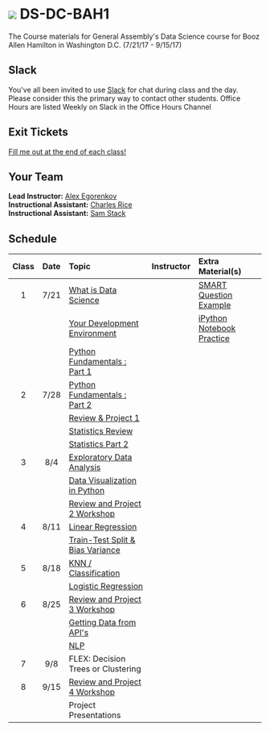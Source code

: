 # ![](https://ga-dash.s3.amazonaws.com/production/assets/logo-9f88ae6c9c3871690e33280fcf557f33.png) DS-DC-BAH1

The Course materials for General Assembly's Data Science course for Booz Allen Hamilton in Washington D.C. (7/21/17 - 9/15/17)


## Slack

You've all been invited to use [Slack](https://dsfundamentals.slack.com) for chat during class and the day.  Please consider this the primary way to contact other students. Office Hours are listed Weekly on Slack in the Office Hours Channel

## Exit Tickets

[Fill me out at the end of each class!](https://goo.gl/forms/ebQOvHAajbzvr8Xy2)



## Your Team
 
**Lead Instructor:** [Alex Egorenkov](https://www.linkedin.com/in/aegorenkov/)  
**Instructional Assistant:** [Charles Rice](https://www.linkedin.com/in/charlesmrice/)  
**Instructional Assistant:** [Sam Stack](https://www.linkedin.com/in/samuel-stack/)  


## Schedule

| Class | Date | Topic | Instructor | Extra Material(s) |
|:---:|:---:|:---|:---|:---|
| 1 | 7/21 | [What is Data Science](https://git.generalassemb.ly/ds-dc-19-bah-07-2017/DS-DC-BAH1/tree/master/What-is-data-science) |  | [SMART Question Example](https://git.generalassemb.ly/ds-dc-19-bah-07-2017/DS-DC-BAH1/blob/master/What-is-data-science/assets/SMART_example.md) |
|   |      | [Your Development Environment](https://git.generalassemb.ly/ds-dc-19-bah-07-2017/DS-DC-BAH1/tree/master/Your-Development-Environment) | | [iPython Notebook Practice](https://git.generalassemb.ly/ds-dc-19-bah-07-2017/DS-DC-BAH1/tree/master/Your-Development-Environment/IpythonNotebookPractice) |
|   |      | [Python Fundamentals : Part 1](https://git.generalassemb.ly/ds-dc-19-bah-07-2017/DS-DC-BAH1/tree/master/Python-Foundations) |  | |
| 2 | 7/28 | [Python Fundamentals : Part 2](https://git.generalassemb.ly/ds-dc-19-bah-07-2017/DS-DC-BAH1/tree/master/Python-Foundations) |  | |
|   |      | [Review & Project 1](https://git.generalassemb.ly/ds-dc-19-bah-07-2017/DS-DC-BAH1/tree/master/Unit-1-Project) |  | |
|   |      | [Statistics Review](https://git.generalassemb.ly/ds-dc-19-bah-07-2017/DS-DC-BAH1/tree/master/Statistics-Review)  |  | |
|   |      | [Statistics Part 2](https://git.generalassemb.ly/ds-dc-19-bah-07-2017/DS-DC-BAH1/tree/master/more-statistics-and-visualizations)  |  | |
| 3 | 8/4  | [Exploratory Data Analysis](https://git.generalassemb.ly/ds-dc-19-bah-07-2017/DS-DC-BAH1/tree/master/exploratory-data-analysis) |  | |
|   |      | [Data Visualization in Python](https://git.generalassemb.ly/ds-dc-19-bah-07-2017/DS-DC-BAH1/tree/master/visualizations)  |  | |
|   |      | [Review and Project 2 Workshop](https://git.generalassemb.ly/ds-dc-19-bah-07-2017/DS-DC-BAH1/tree/master/unit-2_project)   |  | |
| 4 | 8/11 | [Linear Regression](https://git.generalassemb.ly/ds-dc-19-bah-07-2017/DS-DC-BAH1/tree/master/linear-regression) |  | |
|   |      | [Train-Test Split & Bias Variance](https://git.generalassemb.ly/ds-dc-19-bah-07-2017/DS-DC-BAH1/tree/master/train-test-split-and-bias-variance) |  | |
| 5 | 8/18 | [KNN / Classification](https://git.generalassemb.ly/ds-dc-19-bah-07-2017/DS-DC-BAH1/tree/master/knn-classification)|  | |
|   |      | [Logistic Regression](https://git.generalassemb.ly/ds-dc-19-bah-07-2017/DS-DC-BAH1/tree/master/logistic-regression) |  | |
| 6 | 8/25 | [Review and Project 3 Workshop](https://git.generalassemb.ly/ds-dc-19-bah-07-2017/DS-DC-BAH1/tree/master/unit-3_project)   |  | |
|   |      | [Getting Data from API's](https://git.generalassemb.ly/ds-dc-19-bah-07-2017/DS-DC-BAH1/tree/master/getting-data-APIs)  |  | |
|   |      | [NLP](https://git.generalassemb.ly/ds-dc-19-bah-07-2017/DS-DC-BAH1/tree/master/natural-language-processing)   |  | |
| 7 | 9/8  | FLEX: Decision Trees or Clustering   |  | |
| 8 | 9/15 | [Review and Project 4 Workshop](https://git.generalassemb.ly/ds-dc-19-bah-07-2017/DS-DC-BAH1/tree/master/unit-4_project)  |  | |
|   |      | Project Presentations  |  | |

